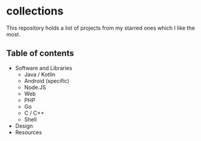 # collections
This repository holds a list of projects from my starred ones which I like the most.

## Table of contents
* Software and Libraries
  * Java / Kotlin
  * Android (specific)
  * Node.JS
  * Web
  * PHP
  * Go
  * C / C++
  * Shell
* Design
* Resources
